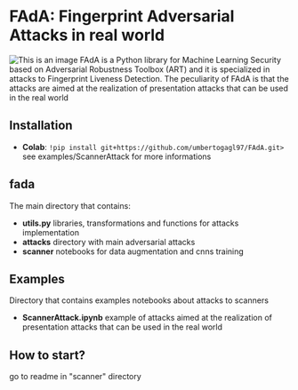 # FAdA: Fingerprint Adversarial Attacks in real world
![This is an image](https://drive.google.com/file/d/1Tx7Hx7PNu257nq7Ysx_2ivQ3p4ihXa3R/view?usp=sharing)
FAdA is a Python library for Machine Learning Security based on Adversarial Robustness Toolbox (ART) and it is specialized in attacks to Fingerprint Liveness Detection.
The peculiarity of FAdA is that the attacks are aimed at the realization of presentation attacks that can be used in the real world

## Installation
- **Colab**: ```!pip install git+https://github.com/umbertogagl97/FAdA.git>```
see examples/ScannerAttack for more informations

## fada
The main directory that contains:
- **utils.py**
libraries, transformations and functions for attacks implementation
- **attacks**
directory with main adversarial attacks
- **scanner**
notebooks for data augmentation and cnns training

## Examples
Directory that contains examples notebooks about attacks to scanners
- **ScannerAttack.ipynb** example of attacks aimed at the realization of presentation attacks that can be used in the real world

## How to start?
go to readme in "scanner" directory

